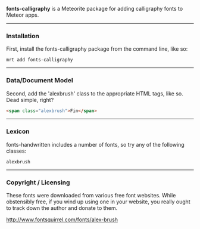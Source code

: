 **fonts-calligraphy** is a Meteorite package for adding calligraphy fonts to Meteor apps.


------------------------
### Installation

First, install the fonts-calligraphy package from the command line, like so:

````
mrt add fonts-calligraphy
````

------------------------
### Data/Document Model

Second, add the 'alexbrush' class to the appropriate HTML tags, like so.  Dead simple, right?

````html
<span class="alexbrush">Fin</span>
````


------------------------
### Lexicon

fonts-handwritten includes a number of fonts, so try any of the following classes:

````
alexbrush
````



------------------------
### Copyright / Licensing

These fonts were downloaded from various free font websites.  While obstensibly free, if you wind up using one in your website, you really ought to track down the author and donate to them.

http://www.fontsquirrel.com/fonts/alex-brush